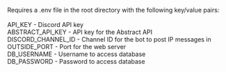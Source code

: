 Requires a .env file in the root directory with the following key/value pairs:  
<br>
API_KEY - Discord API key  
ABSTRACT_API_KEY - API key for the Abstract API  
DISCORD_CHANNEL_ID - Channel ID for the bot to post IP messages in  
OUTSIDE_PORT - Port for the web server  
DB_USERNAME - Username to access database  
DB_PASSWORD - Password to access database  

